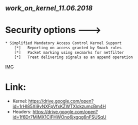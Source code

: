 ***work_on_kernel_11.06.2018***
----------------------------------------------------
# Security options  --->
```bash
* Simplified Mandatory Access Control Kernel Support
    [*]   Reporting on access granted by Smack rules
    [*]   Packet marking using secmarks for netfilter
    [*]   Treat delivering signals as an append operation 
```
[IMG](https://github.com/nu11secur1ty/kernel-4.19.0V.Varbanovski_lp150.12.22_default/blob/master/work_on_kernel_11.06.2018/Screenshot%20from%202018-11-07%2014-11-00.png)

# Link:
- Kernel: https://drive.google.com/open?id=1rHI85Xi9vNXFpVfxKZWTXlckzumcBm4H
- Headers: https://drive.google.com/open?id=1f6Dr7MiMX1CIFHWOno6jxgqg6nFSUSqU
